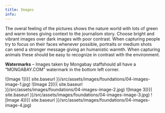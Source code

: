 ```yaml
---
title: Images
info:
---
```


The overal feeling of the pictures shows the nature world with lots of green and warm tones giving
context to the journalism story. Choose bright and vibrant images over dark images with poor
contrast. When capturing people try to focus on their faces whenever possible, portraits or medium
shots can send a stronger message giving an humanistic warmth. When capturing animals these should
be easy to recognize in contrast with the environment.

**Watermarks** – Images taken by Mongabay staffshould all have a “MONGABAY.COM” watermark in the
bottom left corner.

![Image 1]({{ site.baseurl }}/src/assets/images/foundations/04-images-image-1.jpg)
![Image 2]({{ site.baseurl }}/src/assets/images/foundations/04-images-image-2.jpg)
![Image 3]({{ site.baseurl }}/src/assets/images/foundations/04-images-image-3.jpg)
![Image 4]({{ site.baseurl }}/src/assets/images/foundations/04-images-image-4.jpg)

